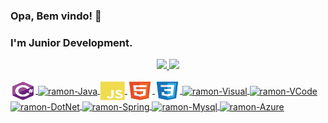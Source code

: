 ### Opa, Bem vindo! 👋
### I'm Junior Development. 

<div align="center">
  <a href="https://github.com/ramonescode">
  <img height="125em" src="https://github-readme-stats.vercel.app/api?username=ramonescode&show_icons=true&theme=blue-green&include_all_commits=true&count_private=true"/>
  <img height="125em" src="https://github-readme-stats.vercel.app/api/top-langs/?username=ramonescode&layout=compact&langs_count=7&theme=blue-green"/>
</div>
<div style="display: inline_block"><br>
  <img align="center" alt="ramon-Csharp" height="30" width="40" src="https://raw.githubusercontent.com/devicons/devicon/master/icons/csharp/csharp-original.svg">
  <img align="center" alt="ramon-Java"   height="30" width="40" src="https://cdn.jsdelivr.net/gh/devicons/devicon/icons/java/java-original-wordmark.svg" />
  <img align="center" alt="ramon-Js"     height="30" width="40" src="https://raw.githubusercontent.com/devicons/devicon/master/icons/javascript/javascript-plain.svg"/>
  <img align="center" alt="ramon-HTML"   height="30" width="40" src="https://raw.githubusercontent.com/devicons/devicon/master/icons/html5/html5-original.svg"/>
  <img align="center" alt="ramon-CSS"    height="30" width="40" src="https://raw.githubusercontent.com/devicons/devicon/master/icons/css3/css3-original.svg"/>
  <img align="center" alt="ramon-Visual" height="30" width="40" src="https://cdn.jsdelivr.net/gh/devicons/devicon/icons/visualstudio/visualstudio-plain.svg" />
  <img align="center" alt="ramon-VCode" height="30" width="40" src="https://cdn.jsdelivr.net/gh/devicons/devicon/icons/vscode/vscode-original.svg" />
  <img align="center" alt="ramon-DotNet" height="30" width="40" src="https://cdn.jsdelivr.net/gh/devicons/devicon/icons/dotnetcore/dotnetcore-original.svg" />
  <img align="center" alt="ramon-Spring" height="30" width="40" src="https://cdn.jsdelivr.net/gh/devicons/devicon/icons/spring/spring-original-wordmark.svg" />
  <img align="center" alt="ramon-Mysql" height="30" width="40" src="https://cdn.jsdelivr.net/gh/devicons/devicon/icons/mysql/mysql-original.svg" />
  <img align="center" alt="ramon-Azure"  height="30" whidth="40"src="https://cdn.jsdelivr.net/gh/devicons/devicon/icons/azure/azure-original.svg" />
 
</div>
